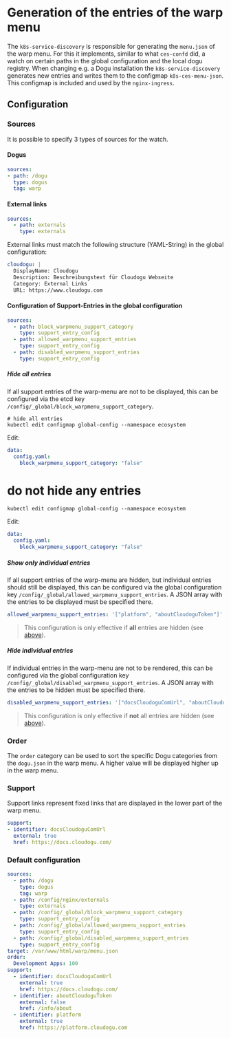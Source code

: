 # Generation of the entries of the warp menu

The `k8s-service-discovery` is responsible for generating the `menu.json` of the warp menu.
For this it implements, similar to what `ces-confd` did, a watch on certain paths in the global configuration and the local dogu registry.
When changing e.g. a Dogu installation the `k8s-service-discovery` generates new entries
and writes them to the configmap `k8s-ces-menu-json`. This configmap is included and used by the `nginx-ingress`.

## Configuration

### Sources

It is possible to specify 3 types of sources for the watch.

#### Dogus
```yaml
sources:
- path: /dogu
  type: dogus
  tag: warp
```

#### External links
```yaml
sources:
  - path: externals
    type: externals
```

External links must match the following structure (YAML-String) in the global configuration:

```yaml
cloudogu: |
  DisplayName: Cloudogu
  Description: Beschreibungstext für Cloudogu Webseite
  Category: External Links
  URL: https://www.cloudogu.com
```

#### Configuration of Support-Entries in the global configuration
```yaml
sources:
  - path: block_warpmenu_support_category
    type: support_entry_config
  - path: allowed_warpmenu_support_entries
    type: support_entry_config
  - path: disabled_warpmenu_support_entries
    type: support_entry_config
```

##### Hide all entries
If all support entries of the warp-menu are not to be displayed, this can be configured via the etcd key `/config/_global/block_warpmenu_support_category`.
```shell
# hide all entries
kubectl edit configmap global-config --namespace ecosystem
```
Edit:
```yaml
data:
  config.yaml:
    block_warpmenu_support_category: "false"
```

# do not hide any entries
```shell
kubectl edit configmap global-config --namespace ecosystem
```
Edit:
```yaml
data:
  config.yaml:
    block_warpmenu_support_category: "false"
```

##### Show only individual entries
If all support entries of the warp-menu are hidden, but individual entries should still be displayed, this can be configured via the global configuration key `/config/_global/allowed_warpmenu_support_entries`.
A JSON array with the entries to be displayed must be specified there.

```yaml
allowed_warpmenu_support_entries: '["platform", "aboutCloudoguToken"]'
```

> This configuration is only effective if **all** entries are hidden (see [above](#hide-all-entries)).

##### Hide individual entries
If individual entries in the warp-menu are not to be rendered, this can be configured via the global configuration key `/config/_global/disabled_warpmenu_support_entries`.
A JSON array with the entries to be hidden must be specified there.

```yaml
disabled_warpmenu_support_entries: '["docsCloudoguComUrl", "aboutCloudoguToken"]'
```

> This configuration is only effective if **not** all entries are hidden (see [above](#hide-all-entries)).

### Order
The `order` category can be used to sort the specific Dogu categories from the `dogu.json` in the warp menu.
A higher value will be displayed higher up in the warp menu.

### Support
Support links represent fixed links that are displayed in the lower part of the warp menu.

```yaml
support:
- identifier: docsCloudoguComUrl
  external: true
  href: https://docs.cloudogu.com/
```

### Default configuration
```yaml
sources:
  - path: /dogu
    type: dogus
    tag: warp
  - path: /config/nginx/externals
    type: externals
  - path: /config/_global/block_warpmenu_support_category
    type: support_entry_config
  - path: /config/_global/allowed_warpmenu_support_entries
    type: support_entry_config
  - path: /config/_global/disabled_warpmenu_support_entries
    type: support_entry_config
target: /var/www/html/warp/menu.json
order:
  Development Apps: 100
support:
  - identifier: docsCloudoguComUrl
    external: true
    href: https://docs.cloudogu.com/
  - identifier: aboutCloudoguToken
    external: false
    href: /info/about
  - identifier: platform
    external: true
    href: https://platform.cloudogu.com
```
